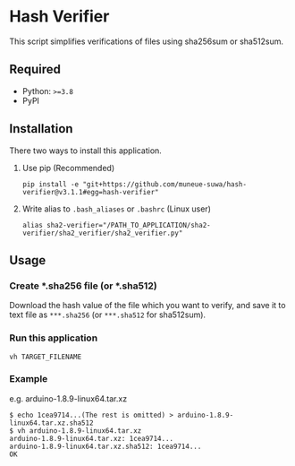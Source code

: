 # Hash Verifier

This script simplifies verifications of files using sha256sum or sha512sum.

## Required

- Python: `>=3.8`
- PyPI

## Installation

There two ways to install this application.

1. Use pip (Recommended)

    ```bash:with_pip
    pip install -e "git+https://github.com/muneue-suwa/hash-verifier@v3.1.1#egg=hash-verifier"
    ```

1. Write alias to `.bash_aliases` or `.bashrc` (Linux user)

   ```bash:alias
   alias sha2-verifier="/PATH_TO_APPLICATION/sha2-verifier/sha2_verifier/sha2_verifier.py"
   ```

## Usage

### Create \*.sha256 file (or \*.sha512)

Download the hash value of the file which you want to verify, and save it to text file as `***.sha256` (or `***.sha512` for sha512sum).

### Run this application

```shell-session:lauch-the-application
vh TARGET_FILENAME
```

### Example

e.g. arduino-1.8.9-linux64.tar.xz

```bash:example
$ echo 1cea9714...(The rest is omitted) > arduino-1.8.9-linux64.tar.xz.sha512
$ vh arduino-1.8.9-linux64.tar.xz
arduino-1.8.9-linux64.tar.xz: 1cea9714...
arduino-1.8.9-linux64.tar.xz.sha512: 1cea9714...
OK
```
